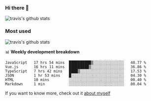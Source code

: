 ### Hi there 👋

<!--
**HondryTravis/HondryTravis** is a ✨ _special_ ✨ repository because its `README.md` (this file) appears on your GitHub profile.

Here are some ideas to get you started:

- 🔭 I’m currently working on ...
- 🌱 I’m currently learning ...
- 👯 I’m looking to collaborate on ...
- 🤔 I’m looking for help with ...
- 💬 Ask me about ...
- 📫 How to reach me: ...
- 😄 Pronouns: ...
- ⚡ Fun fact: ...
-->

![travis's github stats](https://github-readme-stats.vercel.app/api?username=HondryTravis&hide=stars)
### Most used
![travis's github stats](https://github-readme-stats.anuraghazra1.vercel.app/api/top-langs/?username=HondryTravis&layout=compact&hide_title=true)

📊 **Weekly development breakdown**

<!--START_SECTION:waka-->

```text
JavaScript   17 hrs 54 mins  ██████████▒░░░░░░░░░░░░░░   40.77 %
Vue.js       16 hrs 11 mins  █████████▒░░░░░░░░░░░░░░░   36.86 %
TypeScript   7 hrs 42 mins   ████▒░░░░░░░░░░░░░░░░░░░░   17.53 %
JSON         1 hr 53 mins    █░░░░░░░░░░░░░░░░░░░░░░░░   04.30 %
HTML         10 mins         ░░░░░░░░░░░░░░░░░░░░░░░░░   00.40 %
Markdown     1 min           ░░░░░░░░░░░░░░░░░░░░░░░░░   00.04 %
```

<!--END_SECTION:waka-->

If you want to know more, check out it [about myself](https://hondrytravis.github.io/)
